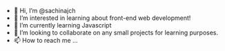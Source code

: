 - 👋 Hi, I’m @sachinajch
- 👀 I’m interested in learning about front-end web development!
- 🌱 I’m currently learning Javascript 
- 💞️ I’m looking to collaborate on any small projects for learning purposes.
- 📫 How to reach me ...

<!---
sachinajch/sachinajch is a ✨ special ✨ repository because its `README.md` (this file) appears on your GitHub profile.
You can click the Preview link to take a look at your changes.
--->
